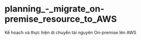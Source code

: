 # planning_-_migrate_on-premise_resource_to_AWS
Kế hoạch và thực hiện di chuyển tài nguyên On-premise lên AWS
